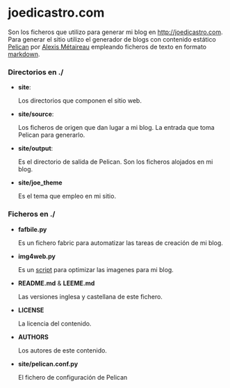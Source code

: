 <!-- -*- markdown -*- -->

# joedicastro.com

Son los ficheros que utilizo para generar mi blog en http://joedicastro.com. 
Para generar el sitio utilizo el generador de blogs con contenido estático 
[Pelican][0] por [Alexis Métaireau][1] empleando ficheros de texto en formato 
[markdown][3].


### Directorios en ./

* **site**:
 
  Los directorios que componen el sitio web.
  
* **site/source**:

  Los ficheros de origen que dan lugar a mi blog. La entrada que toma Pelican 
para generarlo.

* **site/output**:

  Es el directorio de salida de Pelican. Son los ficheros alojados en mi blog.

* **site/joe_theme**

  Es el tema que empleo en mi sitio.



### Ficheros en ./

* **fafbile.py**

  Es un fichero fabric para automatizar las tareas de creación de mi blog.

* **img4web.py**

  Es un [script][4] para optimizar las imagenes para mi blog. 

* **README.md** & **LEEME.md** 

  Las versiones inglesa y castellana de este fichero.

* **LICENSE**

  La licencia del contenido.

* **AUTHORS**

  Los autores de este contenido.

* **site/pelican.conf.py**

  El fichero de configuración de Pelican


  [0]: http://docs.notmyidea.org/alexis/pelican/
  [1]: http://blog.notmyidea.org/
  [3]: http://es.wikipedia.org/wiki/Markdown
  [4]: https://bitbucket.org/joedicastro/img4web